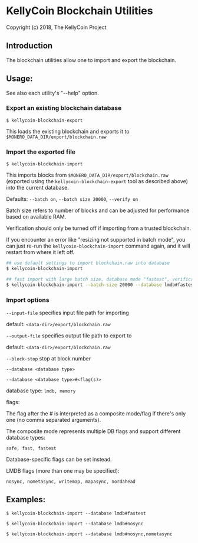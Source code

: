 # KellyCoin Blockchain Utilities

Copyright (c) 2018, The KellyCoin Project

## Introduction

The blockchain utilities allow one to import and export the blockchain.

## Usage:

See also each utility's "--help" option.

### Export an existing blockchain database

`$ kellycoin-blockchain-export`

This loads the existing blockchain and exports it to `$MONERO_DATA_DIR/export/blockchain.raw`

### Import the exported file

`$ kellycoin-blockchain-import`

This imports blocks from `$MONERO_DATA_DIR/export/blockchain.raw` (exported using the
`kellycoin-blockchain-export` tool as described above) into the current database.

Defaults: `--batch on`, `--batch size 20000`, `--verify on`

Batch size refers to number of blocks and can be adjusted for performance based on available RAM.

Verification should only be turned off if importing from a trusted blockchain.

If you encounter an error like "resizing not supported in batch mode", you can just re-run
the `kellycoin-blockchain-import` command again, and it will restart from where it left off.

```bash
## use default settings to import blockchain.raw into database
$ kellycoin-blockchain-import

## fast import with large batch size, database mode "fastest", verification off
$ kellycoin-blockchain-import --batch-size 20000 --database lmdb#fastest --verify off

```

### Import options

`--input-file`
specifies input file path for importing

default: `<data-dir>/export/blockchain.raw`

`--output-file`
specifies output file path to export to

default: `<data-dir>/export/blockchain.raw`

`--block-stop`
stop at block number

`--database <database type>`

`--database <database type>#<flag(s)>`

database type: `lmdb, memory`

flags:

The flag after the # is interpreted as a composite mode/flag if there's only
one (no comma separated arguments).

The composite mode represents multiple DB flags and support different database types:

`safe, fast, fastest`

Database-specific flags can be set instead.

LMDB flags (more than one may be specified):

`nosync, nometasync, writemap, mapasync, nordahead`

## Examples:

```
$ kellycoin-blockchain-import --database lmdb#fastest

$ kellycoin-blockchain-import --database lmdb#nosync

$ kellycoin-blockchain-import --database lmdb#nosync,nometasync
```

